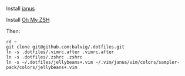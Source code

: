 Install [janus](https://github.com/carlhuda/janus)

Install [Oh My ZSH](https://github.com/robbyrussell/oh-my-zsh)

Then:

    cd ~
    git clone git@github.com:balvig/.dotfiles.git
    ln -s .dotfiles/.vimrc.after .vimrc.after
    ln -s .dotfiles/.zshrc .zshrc
    ln -s ~/.dotfiles/jellybeans+.vim ~/.vim/janus/vim/colors/sampler-pack/colors/jellybeans+.vim
